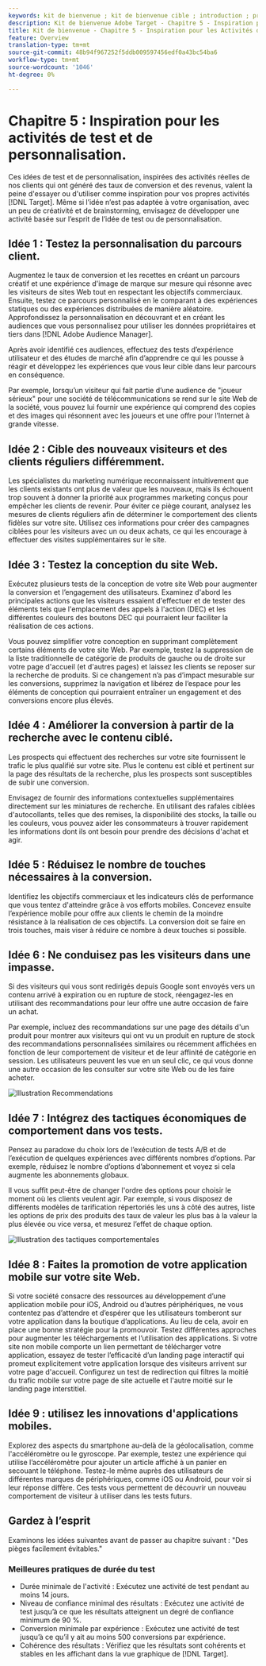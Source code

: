 ```yaml
---
keywords: kit de bienvenue ; kit de bienvenue cible ; introduction ; prise en main
description: Kit de bienvenue Adobe Target - Chapitre 5 - Inspiration pour les activités de test et de personnalisation
title: Kit de bienvenue - Chapitre 5 - Inspiration pour les Activités de test et de personnalisation
feature: Overview
translation-type: tm+mt
source-git-commit: 48b94f967252f5ddb009597456edf0a43bc54ba6
workflow-type: tm+mt
source-wordcount: '1046'
ht-degree: 0%

---
```



# Chapitre 5 : Inspiration pour les activités de test et de personnalisation.

Ces idées de test et de personnalisation, inspirées des activités réelles de nos clients qui ont généré des taux de conversion et des revenus, valent la peine d&#39;essayer ou d&#39;utiliser comme inspiration pour vos propres activités [!DNL Target]. Même si l’idée n’est pas adaptée à votre organisation, avec un peu de créativité et de brainstorming, envisagez de développer une activité basée sur l’esprit de l’idée de test ou de personnalisation.

## Idée 1 : Testez la personnalisation du parcours client.

Augmentez le taux de conversion et les recettes en créant un parcours créatif et une expérience d&#39;image de marque sur mesure qui résonne avec les visiteurs de sites Web tout en respectant les objectifs commerciaux. Ensuite, testez ce parcours personnalisé en le comparant à des expériences statiques ou des expériences distribuées de manière aléatoire. Approfondissez la personnalisation en découvrant et en créant les audiences que vous personnalisez pour utiliser les données propriétaires et tiers dans [!DNL Adobe Audience Manager].

Après avoir identifié ces audiences, effectuez des tests d’expérience utilisateur et des études de marché afin d’apprendre ce qui les pousse à réagir et développez les expériences que vous leur cible dans leur parcours en conséquence.

Par exemple, lorsqu’un visiteur qui fait partie d’une audience de &quot;joueur sérieux&quot; pour une société de télécommunications se rend sur le site Web de la société, vous pouvez lui fournir une expérience qui comprend des copies et des images qui résonnent avec les joueurs et une offre pour l’Internet à grande vitesse.

## Idée 2 : Cible des nouveaux visiteurs et des clients réguliers différemment.

Les spécialistes du marketing numérique reconnaissent intuitivement que les clients existants ont plus de valeur que les nouveaux, mais ils échouent trop souvent à donner la priorité aux programmes marketing conçus pour empêcher les clients de revenir. Pour éviter ce piège courant, analysez les mesures de clients réguliers afin de déterminer le comportement des clients fidèles sur votre site. Utilisez ces informations pour créer des campagnes ciblées pour les visiteurs avec un ou deux achats, ce qui les encourage à effectuer des visites supplémentaires sur le site.

## Idée 3 : Testez la conception du site Web.

Exécutez plusieurs tests de la conception de votre site Web pour augmenter la conversion et l’engagement des utilisateurs. Examinez d&#39;abord les principales actions que les visiteurs essaient d&#39;effectuer et de tester des éléments tels que l&#39;emplacement des appels à l&#39;action (DEC) et les différentes couleurs des boutons DEC qui pourraient leur faciliter la réalisation de ces actions.

Vous pouvez simplifier votre conception en supprimant complètement certains éléments de votre site Web. Par exemple, testez la suppression de la liste traditionnelle de catégorie de produits de gauche ou de droite sur votre page d&#39;accueil (et d&#39;autres pages) et laissez les clients se reposer sur la recherche de produits. Si ce changement n’a pas d’impact mesurable sur les conversions, supprimez la navigation et libérez de l’espace pour les éléments de conception qui pourraient entraîner un engagement et des conversions encore plus élevés.

## Idée 4 : Améliorer la conversion à partir de la recherche avec le contenu ciblé.

Les prospects qui effectuent des recherches sur votre site fournissent le trafic le plus qualifié sur votre site. Plus le contenu est ciblé et pertinent sur la page des résultats de la recherche, plus les prospects sont susceptibles de subir une conversion.

Envisagez de fournir des informations contextuelles supplémentaires directement sur les miniatures de recherche. En utilisant des rafales ciblées d&#39;autocollants, telles que des remises, la disponibilité des stocks, la taille ou les couleurs, vous pouvez aider les consommateurs à trouver rapidement les informations dont ils ont besoin pour prendre des décisions d&#39;achat et agir.

## Idée 5 : Réduisez le nombre de touches nécessaires à la conversion.

Identifiez les objectifs commerciaux et les indicateurs clés de performance que vous tentez d&#39;atteindre grâce à vos efforts mobiles. Concevez ensuite l’expérience mobile pour offre aux clients le chemin de la moindre résistance à la réalisation de ces objectifs. La conversion doit se faire en trois touches, mais viser à réduire ce nombre à deux touches si possible.

## Idée 6 : Ne conduisez pas les visiteurs dans une impasse.

Si des visiteurs qui vous sont redirigés depuis Google sont envoyés vers un contenu arrivé à expiration ou en rupture de stock, réengagez-les en utilisant des recommandations pour leur offre une autre occasion de faire un achat.

Par exemple, incluez des recommandations sur une page des détails d&#39;un produit pour montrer aux visiteurs qui ont vu un produit en rupture de stock des recommandations personnalisées similaires ou récemment affichées en fonction de leur comportement de visiteur et de leur affinité de catégorie en session. Les utilisateurs peuvent les vue en un seul clic, ce qui vous donne une autre occasion de les consulter sur votre site Web ou de les faire acheter.

![Illustration Recommendations](/help/c-intro/assets/recs-illustration.png)

## Idée 7 : Intégrez des tactiques économiques de comportement dans vos tests.

Pensez au paradoxe du choix lors de l’exécution de tests A/B et de l’exécution de quelques expériences avec différents nombres d’options. Par exemple, réduisez le nombre d’options d’abonnement et voyez si cela augmente les abonnements globaux.

Il vous suffit peut-être de changer l&#39;ordre des options pour choisir le moment où les clients veulent agir. Par exemple, si vous disposez de différents modèles de tarification répertoriés les uns à côté des autres, liste les options de prix des produits des taux de valeur les plus bas à la valeur la plus élevée ou vice versa, et mesurez l’effet de chaque option.

![Illustration des tactiques comportementales](/help/c-intro/assets/behavioral.png)

## Idée 8 : Faites la promotion de votre application mobile sur votre site Web.

Si votre société consacre des ressources au développement d’une application mobile pour iOS, Android ou d’autres périphériques, ne vous contentez pas d’attendre et d’espérer que les utilisateurs tomberont sur votre application dans la boutique d’applications. Au lieu de cela, avoir en place une bonne stratégie pour la promouvoir. Testez différentes approches pour augmenter les téléchargements et l’utilisation des applications. Si votre site non mobile comporte un lien permettant de télécharger votre application, essayez de tester l’efficacité d’un landing page interactif qui promeut explicitement votre application lorsque des visiteurs arrivent sur votre page d&#39;accueil. Configurez un test de redirection qui filtres la moitié du trafic mobile sur votre page de site actuelle et l&#39;autre moitié sur le landing page interstitiel.

## Idée 9 : utilisez les innovations d&#39;applications mobiles.

Explorez des aspects du smartphone au-delà de la géolocalisation, comme l&#39;accéléromètre ou le gyroscope. Par exemple, testez une expérience qui utilise l’accéléromètre pour ajouter un article affiché à un panier en secouant le téléphone. Testez-le même auprès des utilisateurs de différentes marques de périphériques, comme iOS ou Android, pour voir si leur réponse diffère. Ces tests vous permettent de découvrir un nouveau comportement de visiteur à utiliser dans les tests futurs.

## Gardez à l’esprit

Examinons les idées suivantes avant de passer au chapitre suivant : &quot;Des pièges facilement évitables.&quot;

### Meilleures pratiques de durée du test

* Durée minimale de l&#39;activité : Exécutez une activité de test pendant au moins 14 jours.
* Niveau de confiance minimal des résultats : Exécutez une activité de test jusqu’à ce que les résultats atteignent un degré de confiance minimum de 90 %.
* Conversion minimale par expérience : Exécutez une activité de test jusqu’à ce qu’il y ait au moins 500 conversions par expérience.
* Cohérence des résultats : Vérifiez que les résultats sont cohérents et stables en les affichant dans la vue graphique de [!DNL Target].